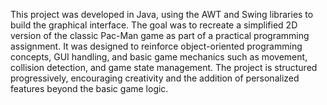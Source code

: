 This project was developed in Java, using the AWT and Swing libraries to build the graphical interface. The goal was to recreate a simplified 2D version of the classic Pac-Man game as part of a practical programming assignment. It was designed to reinforce object-oriented programming concepts, GUI handling, and basic game mechanics such as movement, collision detection, and game state management. The project is structured progressively, encouraging creativity and the addition of personalized features beyond the basic game logic.
